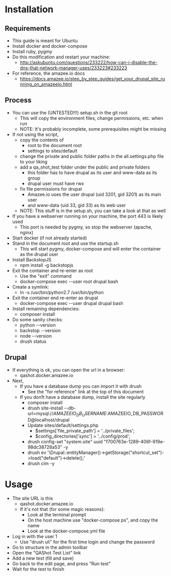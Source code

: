 # Installation
## Requirements
* This guide is meant for Ubuntu
* Install docker and docker-compose
* Install ruby, pygmy
* Do this modification and restart your machine:
    * http://askubuntu.com/questions/233222/how-can-i-disable-the-dns-that-network-manager-uses/233223#233223
* For reference, the amazee.io docs
    * https://docs.amazee.io/step_by_step_guides/get_your_drupal_site_running_on_amazeeio.html    
    
## Process
* You can use the (UNTESTED!!!) setup.sh in the git root
    * This will copy the environment files, change permissions, etc. when run
    * NOTE: It's probably incomplete, some prerequisites might be missing
* If not using the script,
    * copy the contents of
        * root to the document root
        * settings to sites/default
    * change the private and public folder paths in the all.settings.php file to your liking
    * add a qa_shot_test folder under the public and private folders
        * this folder has to have drupal as its user and www-data as its group
        * drupal user must have rwx
    * fix file permissions for drupal
        * Amazee.io uses the user drupal (uid 3201, gid 3201) as its main user
        * and www-data (uid 33, gid 33) as its web user    
    * NOTE: This stuff is in the setup.sh, you can take a look at that as well
* If you have a webserver running on your machine, the port 443 is likely used
    * This port is needed by pygmy, so stop the webserver (apache, nginx)
* Start docker (if not already started)
* Stand in the document root and use the startup.sh
    * This will start pygmy, docker-compose and will enter the container as the drupal user
* Install BackstopJS
    * npm install -g backstopjs
* Exit the container and re-enter as root
    * Use the "exit" command
    * docker-compose exec --user root drupal bash
* Create a symlink:
    * ln -s /usr/bin/python2.7 /usr/bin/python
* Exit the container end re-enter as drupal    
    * docker-compose exec --user drupal drupal bash
* Install remaining dependencies:
    * composer install
* Do some sanity checks:
    * python --version
    * backstop --version
    * node --version
    * drush status
    
## Drupal    
* If everything is ok, you can open the url in a browser:
    * qashot.docker.amazee.io
* Next,
    * If you have a database dump you can import it with drush 
        * See the "for reference" link at the top of this document
    * If you don1t have a database dump, install the site regularly
        * composer install
        * drush site-install --db-url=mysql://$AMAZEEIO_DB_USERNAME:$AMAZEEIO_DB_PASSWORD@localhost/drupal
        * Update sites/default/settings.php
            * $settings['file_private_path'] = '../private_files';
            * $config_directories['sync'] = '../config/prod';
        * drush config-set "system.site" uuid "f700763e-1289-406f-919e-98dc38728a53" -y
        * drush ev '\Drupal::entityManager()->getStorage("shortcut_set")->load("default")->delete();'
        * drush cim -y
    
# Usage
* The site URL is this
    * qashot.docker.amazee.io
    * If it's not that (for some magic reasons):
        * Look at the terminal prompt
        * On the host machine use "docker-compose ps", and copy the name
        * Look at the docker-compose.yml file
* Log in with the user 1
    * Use "drush uli" for the first time login and change the password
* Go to structure in the admin toolbar
* Open the "QAShot Test List" link
* Add a new test (fill and save)
* Go back to the edit page, and press "Run test"
* Wait for the test to finish
